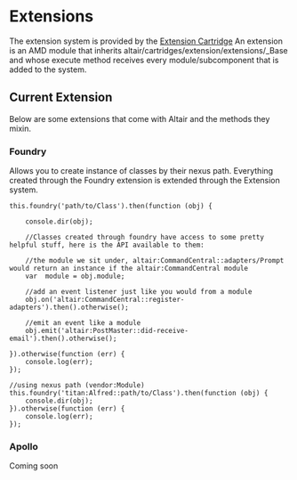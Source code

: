 # Extensions
The extension system is provided by the [Extension Cartridge](../core/lib/altair/cartridges/extension/README.md)
An extension is an AMD module that inherits altair/cartridges/extension/extensions/_Base and whose execute method receives every
module/subcomponent that is added to the system.

## Current Extension
Below are some extensions that come with Altair and the methods they mixin.

### Foundry
Allows you to create instance of classes by their nexus path. Everything created through the Foundry extension is
extended through the Extension system.

    this.foundry('path/to/Class').then(function (obj) {

        console.dir(obj);

        //Classes created through foundry have access to some pretty helpful stuff, here is the API available to them:

        //the module we sit under, altair:CommandCentral::adapters/Prompt would return an instance if the altair:CommandCentral module
        var  module = obj.module;

        //add an event listener just like you would from a module
        obj.on('altair:CommandCentral::register-adapters').then().otherwise();

        //emit an event like a module
        obj.emit('altair:PostMaster::did-receive-email').then().otherwise();

    }).otherwise(function (err) {
        console.log(err);
    });

    //using nexus path (vendor:Module)
    this.foundry('titan:Alfred::path/to/Class').then(function (obj) {
        console.dir(obj);
    }).otherwise(function (err) {
        console.log(err);
    });


### Apollo

Coming soon